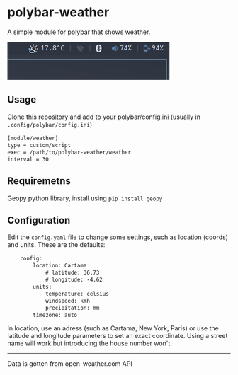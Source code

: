 # polybar-weather

A simple module for polybar that shows weather.

![alt text](https://github.com/AntonioManceraGamez/polybar-weather/blob/development/screenshots/example.png)

## Usage
Clone this repository and add to your polybar/config.ini (usually in ``.config/polybar/config.ini``)

    [module/weather]
    type = custom/script
    exec = /path/to/polybar-weather/weather
    interval = 30

## Requiremetns
Geopy python library, install using ``pip install geopy``

## Configuration
Edit the ``config.yaml`` file to change some settings, such as location (coords) and units. These are the defaults:

		config:
			location: Cartama
				# latitude: 36.73
				# longitude: -4.62
			units:
				temperature: celsius
				windspeed: kmh
				precipitation: mm
			timezone: auto

In location, use an adress (such as Cartama, New York, Paris) or use the latitude and longitude parameters to set an exact coordinate. Using a street name will work but introducing the house number won't.

---

Data is gotten from open-weather.com API

